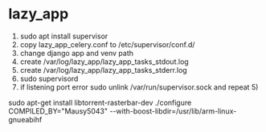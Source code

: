 # lazy_app

1) sudo apt install supervisor
2) copy lazy_app_celery.conf to /etc/supervisor/conf.d/
2) change django app and venv path
3) create /var/log/lazy_app/lazy_app_tasks_stdout.log
4) create /var/log/lazy_app/lazy_app_tasks_stderr.log
5) sudo supervisord
6) if listening port error sudo unlink /var/run/supervisor.sock
 and repeat 5)


sudo apt-get install libtorrent-rasterbar-dev
./configure COMPILED_BY="Mausy5043" --with-boost-libdir=/usr/lib/arm-linux-gnueabihf

